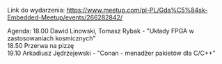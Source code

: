 Link do wydarzenia:
https://www.meetup.com/pl-PL/Gda%C5%84sk-Embedded-Meetup/events/266282842/

Agenda:
18.00 Dawid Linowski, Tomasz Rybak - "Układy FPGA w zastosowaniach kosmicznych"  
18.50 Przerwa na pizzę  
19.10 Arkadiusz Jędrzejewski - "Conan - menadżer pakietów dla C/C++"  
